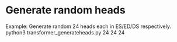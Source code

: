 # Generate random heads
Example: Generate random 24 heads each in ES/ED/DS respectively. <br>
python3 transformer_generateheads.py 24 24 24

